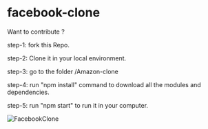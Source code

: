 # facebook-clone

Want to contribute ?

step-1: fork this Repo.

step-2: Clone it in your local environment.

step-3: go to the folder /Amazon-clone

step-4: run "npm install" command to download all the modules and dependencies.

step-5: run "npm start" to run it in your computer.


![FacebookClone](Facebook%20Clone-1.gif)

